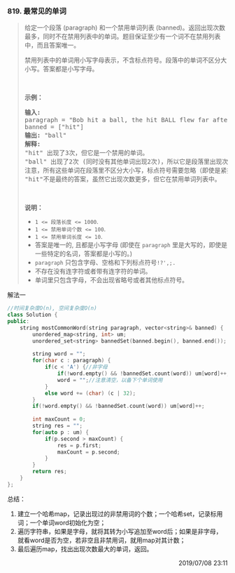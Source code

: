 ### 819. 最常见的单词

> <div class="content__2ebE"><p>给定一个段落 (paragraph) 和一个禁用单词列表 (banned)。返回出现次数最多，同时不在禁用列表中的单词。题目保证至少有一个词不在禁用列表中，而且答案唯一。</p>
> 
> <p>禁用列表中的单词用小写字母表示，不含标点符号。段落中的单词不区分大小写。答案都是小写字母。</p>
> 
> <p>&nbsp;</p>
> 
> <p><strong>示例：</strong></p>
> 
> <pre><strong>输入:</strong> 
> paragraph = "Bob hit a ball, the hit BALL flew far after it was hit."
> banned = ["hit"]
> <strong>输出:</strong> "ball"
> <strong>解释:</strong> 
> "hit" 出现了3次，但它是一个禁用的单词。
> "ball" 出现了2次 (同时没有其他单词出现2次)，所以它是段落里出现次数最多的，且不在禁用列表中的单词。 
> 注意，所有这些单词在段落里不区分大小写，标点符号需要忽略（即使是紧挨着单词也忽略， 比如 "ball,"）， 
> "hit"不是最终的答案，虽然它出现次数更多，但它在禁用单词列表中。
> </pre>
> 
> <p>&nbsp;</p>
> 
> <p><strong>说明：</strong></p>
> 
> <ul>
> 	<li><code>1 &lt;= 段落长度 &lt;= 1000</code>.</li>
> 	<li><code>1 &lt;= 禁用单词个数 &lt;= 100</code>.</li>
> 	<li><code>1 &lt;= 禁用单词长度 &lt;= 10</code>.</li>
> 	<li>答案是唯一的, 且都是小写字母&nbsp;(即使在 <code>paragraph</code> 里是大写的，即使是一些特定的名词，答案都是小写的。)</li>
> 	<li><code>paragraph</code>&nbsp;只包含字母、空格和下列标点符号<code>!?',;.</code></li>
> 	<li>不存在没有连字符或者带有连字符的单词。</li>
> 	<li>单词里只包含字母，不会出现省略号或者其他标点符号。</li>
> </ul>
> </div>

解法一

```cpp
//时间复杂度O(n), 空间复杂度O(n)
class Solution {
public:
    string mostCommonWord(string paragraph, vector<string>& banned) {
        unordered_map<string, int> um;
        unordered_set<string> bannedSet(banned.begin(), banned.end());
        
        string word = "";
        for(char c : paragraph) {
            if(c < 'A') {//非字母
                if(!word.empty() && !bannedSet.count(word)) um[word]++;
                word = "";//注意清空，以备下个单词使用
            }
            else word += (char) (c | 32);
        }
        if(!word.empty() && !bannedSet.count(word)) um[word]++;
        
        int maxCount = 0;
        string res = "";
        for(auto p : um) {
            if(p.second > maxCount) {
                res = p.first;
                maxCount = p.second;
            }
        }
        return res;
    }
};
```

总结：

1. 建立一个哈希map，记录出现过的非禁用词的个数；一个哈希set，记录标用词；一个单词word初始化为空；
2. 遍历字符串，如果是字母，就将其转为小写追加至word后；如果是非字母，就看word是否为空，若非空且非禁用词，就用map对其计数；
3. 最后遍历map，找出出现次数最大的单词，返回。

<div style="text-align: right"> 2019/07/08 23:11 </div>